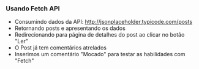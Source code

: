 ### Usando Fetch API

- Consumindo dados da API: http://jsonplaceholder.typicode.com/posts
- Retornando posts e apresentando os dados
- Redirecionando para página de detalhes do post ao clicar no botão "Ler"
- O Post já tem comentários atrelados
- Inserimos um comentário "Mocado" para testar as habilidades com "Fetch"